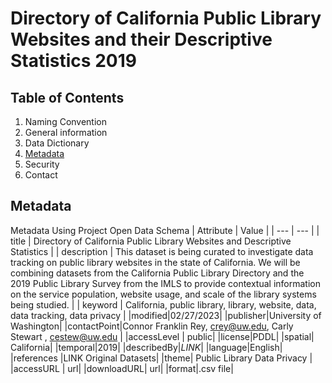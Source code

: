 # Directory of California Public Library Websites and their Descriptive Statistics 2019
## Table of Contents

   1. Naming Convention
   2. General information
   3. Data Dictionary
   4. [Metadata](##Metadata)
   5. Security
   6. Contact

## Metadata
Metadata Using Project Open Data Schema
| Attribute | Value |
| --- | --- |
| title | Directory of California Public Library Websites and Descriptive Statistics |
| description | This dataset is being curated to investigate data tracking on public library websites in the state of California. We will be combining datasets from the California Public Library Directory and the 2019 Public Library Survey from the IMLS to provide contextual information on the service population, website usage, and scale of the library systems being studied. |
| keyword | California, public library, library, website, data, data tracking, data privacy |
|modified|02/27/2023|
|publisher|University of Washington|
|contactPoint|Connor Franklin Rey, crey@uw.edu, Carly Stewart , cestew@uw.edu |
|accessLevel | public|
|license|PDDL|
|spatial| California|
|temporal|2019|
|describedBy|*LINK*|
|language|English|
|references |LINK Original Datasets|
|theme| Public Library Data Privacy |
|accessURL | url|
|downloadURL| url|
|format|.csv file|



